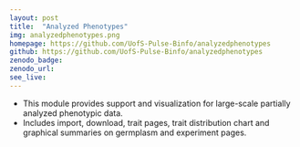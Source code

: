 ```yaml
---
layout: post
title:  "Analyzed Phenotypes"
img: analyzedphenotypes.png
homepage: https://github.com/UofS-Pulse-Binfo/analyzedphenotypes
github: https://github.com/UofS-Pulse-Binfo/analyzedphenotypes
zenodo_badge:
zenodo_url:
see_live: 
---
```


* This module provides support and visualization for large-scale partially analyzed phenotypic data.
* Includes import, download, trait pages, trait distribution chart and graphical summaries on germplasm and experiment pages.
